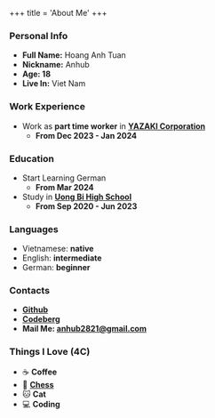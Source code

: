 +++
title = 'About Me'
+++

### Personal Info
+ **Full Name:** Hoang Anh Tuan
+ **Nickname:** Anhub
+ **Age: 18**
+ **Live In:** Viet Nam

### Work Experience
+ Work as **part time worker** in [**YAZAKI Corporation**](https://www.yazaki-group.com/global/)
    + **From Dec 2023 - Jan 2024**

### Education
+ Start Learning German
    + **From Mar 2024** 
+ Study in [**Uong Bi High School**](http://ubhs.edu.vn/)
    + **From Sep 2020 - Jun 2023** 

### Languages
+ Vietnamese: **native**
+ English: **intermediate**
+ German: **beginner**

### Contacts
+ **[Github](https://github.com/anhub2821)**
+ **[Codeberg](https://codeberg.org/anht3301)**
+ **Mail Me: [anhub2821@gmail.com](mailto:anhub2821@gmail.com)**

### Things I Love (4C)
+ :coffee: **Coffee**
+ :thinking: **[Chess](https://lichess.org/@/ReWa211)**
+ :cat: **Cat**
+ :computer: **Coding**
